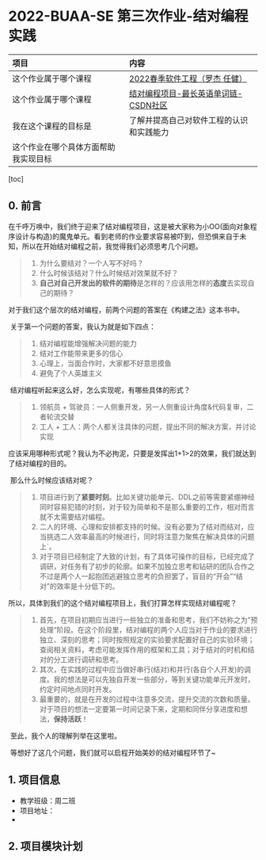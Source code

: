 # 2022-BUAA-SE 第三次作业-结对编程实践

| 项目                                 | 内容                                                         |
| :----------------------------------- | :----------------------------------------------------------- |
| 这个作业属于哪个课程                 | [2022春季软件工程（罗杰 任健）](https://bbs.csdn.net/forums/BH-SE) |
| 这个作业属于哪个课程                 | [结对编程项目-最长英语单词链-CSDN社区](https://bbs.csdn.net/topics/605443466) |
| 我在这个课程的目标是                 | 了解并提高自己对软件工程的认识和实践能力                     |
| 这个作业在哪个具体方面帮助我实现目标 |                                                              |



[toc]

## 0. 前言	

​	在千呼万唤中，我们终于迎来了结对编程项目，这是被大家称为小OO(面向对象程序设计与构造)的魔鬼单元。看到老师的作业要求容易被吓到，但恐惧来自于未知，所以在开始结对编程之前，我觉得我们必须思考几个问题。

>1. 为什么要结对？一个人写不好吗？
>2. 什么时候该结对？什么时候结对效果就不好？
>3. **自己对自己开发出的软件的期待**是怎样的？应该用怎样的**态度**去实现自己的期待？

​	对于我们这个层次的结对编程，前两个问题的答案在《构建之法》这本书中。

​	关于第一个问题的答案，我认为就是如下四点：

>  	1. 结对编程能增强解决问题的能力
>  	2. 结对工作能带来更多的信心
>  	3. 心理上，当面合作时，大家都不好意思摸鱼
>  	4. 避免了个人英雄主义

​	结对编程听起来这么好，怎么实现呢，有哪些具体的形式？

>  	1. 领航员 + 驾驶员：一人侧重开发，另一人侧重设计角度&代码复审，二者轮流交替
>  	2. 工人 + 工人：两个人都关注具体的问题，提出不同的解决方案，并讨论实现

​	应该采用哪种形式呢？我认为不必拘泥，只要是发挥出1+1>2的效果，我们就达到了结对编程的目的。

​	那么什么时候应该结对呢？

>  	1. 项目进行到了**紧要时刻**。比如关键功能单元、DDL之前等需要紧绷神经同时容易犯错的时刻，对于较为简单和不是那么重要的工作，相对而言就不太需要结对编程。
>  	2. 二人的环境、心理和安排都支持的时候。没有必要为了结对而结对，应当挑选二人效率最高的时候进行，同时将注意力聚焦在解决具体的问题上`。
>  	3. 对于项目已经制定了大致的计划，有了具体可操作的目标，已经完成了调研，对任务有了初步的轮廓。如果不加独立思考和钻研的团队合作之不过是两个人一起抱团逃避独立思考的负担罢了，盲目的“开会”“结对”的效率是十分低下的。

​	所以，具体到我们的这个结对编程项目上，我们打算怎样实现结对编程呢？

>	1. 首先，在项目初期应当进行一些独立的准备和思考，我们不妨称之为”预处理“阶段。在这个阶段里，结对编程的两个人应当对于作业的要求进行独立、深刻的思考；同时按照规定的实验要求配置好自己的实验环境；查阅相关资料，考虑可能发挥作用的框架和工具；对于结对的时机和结对的分工进行调研和思考。
> 	2. 其次，在实践的过程中应当做好串行(结对)和并行(各自个人开发)的调度。我的想法是可以先独自开发一些部分，等到关键功能单元开发时，约定时间地点同时开发。
> 	3. 最重要的，就是在开发的过程中注意多交流，提升交流的次数和质量。对于项目的想法一定要第一时间记录下来，定期和同伴分享进度和想法，**保持活跃**！

​	至此，我个人的理解列举在这里啦。

​	等想好了这几个问题，我们就可以启程开始美妙的结对编程环节了~



## 1. 项目信息

* 教学班级：周二班
* 项目地址：[]()
* 

## 2. 项目模块计划





​	

​	